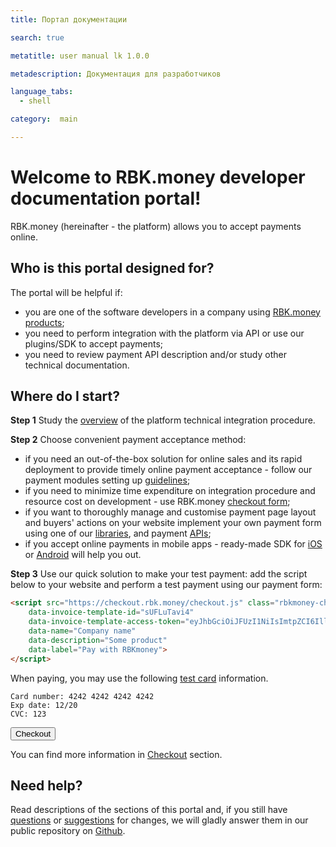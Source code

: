 ```yaml
---
title: Портал документации

search: true

metatitle: user manual lk 1.0.0

metadescription: Документация для разработчиков

language_tabs:
  - shell

category:  main

---
```


# Welcome to RBK.money developer documentation portal!

RBK.money (hereinafter - the platform) allows you to accept payments online.

## Who is this portal designed for?

The portal will be helpful if:

* you are one of the software developers in a company using  [RBK.money products](https://rbk.money);
* you need to perform integration with the platform via API or use our plugins/SDK to accept payments;
* you need to review payment API description and/or study other technical documentation.

## Where do I start?

**Step 1** 
Study the [overview](/docs/payments/overview) of the platform technical integration procedure.

**Step 2**
Choose convenient payment acceptance method:

* if you need an out-of-the-box solution for online sales and its rapid deployment to provide timely online payment acceptance - follow our payment modules setting up [guidelines](/docs/payments/cms-modules/bitrix);
* if you need to minimize time expenditure on integration procedure and resource cost on development - use RBK.money [checkout form](/docs/payments/checkout);
* if you want to thoroughly manage and customise payment page layout and buyers' actions on your website implement your own payment form using one of our [libraries](/docs/payments/tokenizer), and payment  [APIs](https://developer.rbk.money/api/);
* if you accept online payments in mobile apps - ready-made SDK for [iOS](https://github.com/rbkmoney/payments-ios-sdk) or [Android](https://github.com/rbkmoney/payments-android-sdk) will help you out.

**Step 3**
Use our quick solution to make your test payment: add the script below to your website and perform a test payment using our payment form:

```html
<script src="https://checkout.rbk.money/checkout.js" class="rbkmoney-checkout"
    data-invoice-template-id="sUFLuTavi4"
    data-invoice-template-access-token="eyJhbGciOiJFUzI1NiIsImtpZCI6IllKSWl0UWNNNll6TkgtT0pyS2s4VWdjdFBVMlBoLVFCLS1tLXJ5TWtrU3MiLCJ0eXAiOiJKV1QifQ.eyJlbWFpbCI6ImFudG9uLmx2YUBnbWFpbC5jb20iLCJleHAiOjAsImp0aSI6InNVRkx2eEhPcjIiLCJuYW1lIjoiQW50b24gS3VyYW5kYSIsInJlc291cmNlX2FjY2VzcyI6eyJjb21tb24tYXBpIjp7InJvbGVzIjpbInBhcnR5LiouaW52b2ljZV90ZW1wbGF0ZXMuc1VGTHVUYXZpNC5pbnZvaWNlX3RlbXBsYXRlX2ludm9pY2VzOndyaXRlIiwicGFydHkuKi5pbnZvaWNlX3RlbXBsYXRlcy5zVUZMdVRhdmk0OnJlYWQiXX19LCJzdWIiOiJmNDI3MjNkMC0yMDIyLTRiNjYtOWY5Mi00NTQ5NzY5ZjFhOTIifQ.23zeJum41PbKd4_p4xg4v7ITNZDjeI72hK3cI5_MbZ8czforsPCYca8yiC9v5dfLeAiKKXxE8Ks-_HowY1EeWA"
    data-name="Company name"
    data-description="Some product"
    data-label="Pay with RBKmoney">
</script>
```

When paying, you may use the following [test card](/docs/payments/refs/testcards) information.

    Card number: 4242 4242 4242 4242
    Exp date: 12/20
    CVC: 123

<button class="live-demo-button">Checkout</button>

You can find more information in [Checkout](/docs/payments/checkout) section.

## Need help?

Read descriptions of the sections of this portal and, if you still have [questions](https://github.com/rbkmoney/docs/issues) or  [suggestions](https://github.com/rbkmoney/docs/pulls) for changes, we will gladly answer them in our public repository on [Github](https://github.com/rbkmoney/docs).
